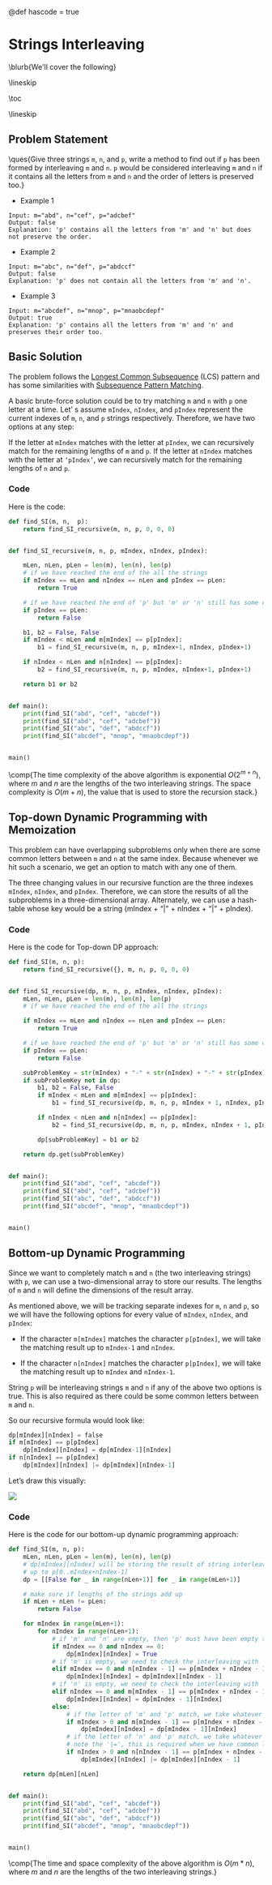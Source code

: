 @def hascode = true

# Strings Interleaving

\blurb{We'll cover the following}

\lineskip

\toc

\lineskip

## Problem Statement

\ques{Give three strings `m`, `n`, and `p`, write a method to find out if `p` has been formed by interleaving `m` and `n`. `p` would be considered interleaving `m` and `n` if it contains all the letters from `m` and `n` and the order of letters is preserved too.}

* Example 1

```Plaintext
Input: m="abd", n="cef", p="adcbef"
Output: false
Explanation: 'p' contains all the letters from 'm' and 'n' but does not preserve the order. 
```

* Example 2

```Plaintext
Input: m="abc", n="def", p="abdccf"
Output: false
Explanation: 'p' does not contain all the letters from 'm' and 'n'. 
```

* Example 3

```Plaintext
Input: m="abcdef", n="mnop", p="mnaobcdepf"
Output: true
Explanation: 'p' contains all the letters from 'm' and 'n' and preserves their order too. 
```


## Basic Solution

The problem follows the [Longest Common Subsequence](/longest-common-substring/longest-common-subsequence/) (LCS) pattern and has some similarities with [Subsequence Pattern Matching](/longest-common-substring/subsequence-pattern-matching/).

A basic brute-force solution could be to try matching `m` and `n` with `p` one letter at a time. Let’ s assume `mIndex`, `nIndex`, and `pIndex` represent the current indexes of `m`, `n`, and `p` strings respectively. Therefore, we have two options at any step:

If the letter at `mIndex` matches with the letter at `pIndex`, we can recursively match for the remaining lengths of `m` and `p`.
If the letter at `nIndex` matches with the letter at `‘pIndex’`, we can recursively match for the remaining lengths of `n` and `p`.


### Code

Here is the code:

```python
def find_SI(m, n,  p):
    return find_SI_recursive(m, n, p, 0, 0, 0)


def find_SI_recursive(m, n, p, mIndex, nIndex, pIndex):

    mLen, nLen, pLen = len(m), len(n), len(p)
    # if we have reached the end of the all the strings
    if mIndex == mLen and nIndex == nLen and pIndex == pLen:
        return True

    # if we have reached the end of 'p' but 'm' or 'n' still has some characters left
    if pIndex == pLen:
        return False

    b1, b2 = False, False
    if mIndex < mLen and m[mIndex] == p[pIndex]:
        b1 = find_SI_recursive(m, n, p, mIndex+1, nIndex, pIndex+1)

    if nIndex < nLen and n[nIndex] == p[pIndex]:
        b2 = find_SI_recursive(m, n, p, mIndex, nIndex+1, pIndex+1)

    return b1 or b2


def main():
    print(find_SI("abd", "cef", "abcdef"))
    print(find_SI("abd", "cef", "adcbef"))
    print(find_SI("abc", "def", "abdccf"))
    print(find_SI("abcdef", "mnop", "mnaobcdepf"))


main()
```

\comp{The time complexity of the above algorithm is exponential $O(2^{m+n})$, where $m$ and $n$ are the lengths of the two interleaving strings. The space complexity is $O(m+n)$, the value that is used to store the recursion stack.}

## Top-down Dynamic Programming with Memoization

This problem can have overlapping subproblems only when there are some common letters between `m` and `n` at the same index. Because whenever we hit such a scenario, we get an option to match with any one of them.

The three changing values in our recursive function are the three indexes `mIndex`, `nIndex`, and `pIndex`. Therefore, we can store the results of all the subproblems in a three-dimensional array. Alternately, we can use a hash-table whose key would be a string (mIndex + “|” + nIndex + “|” + pIndex).

### Code

Here is the code for Top-down DP approach:

```python
def find_SI(m, n, p):
    return find_SI_recursive({}, m, n, p, 0, 0, 0)


def find_SI_recursive(dp, m, n, p, mIndex, nIndex, pIndex):
    mLen, nLen, pLen = len(m), len(n), len(p)
    # if we have reached the end of the all the strings

    if mIndex == mLen and nIndex == nLen and pIndex == pLen:
        return True

    # if we have reached the end of 'p' but 'm' or 'n' still has some characters left
    if pIndex == pLen:
        return False

    subProblemKey = str(mIndex) + "-" + str(nIndex) + "-" + str(pIndex)
    if subProblemKey not in dp:
        b1, b2 = False, False
        if mIndex < mLen and m[mIndex] == p[pIndex]:
            b1 = find_SI_recursive(dp, m, n, p, mIndex + 1, nIndex, pIndex + 1)

        if nIndex < nLen and n[nIndex] == p[pIndex]:
            b2 = find_SI_recursive(dp, m, n, p, mIndex, nIndex + 1, pIndex + 1)

        dp[subProblemKey] = b1 or b2

    return dp.get(subProblemKey)


def main():
    print(find_SI("abd", "cef", "abcdef"))
    print(find_SI("abd", "cef", "adcbef"))
    print(find_SI("abc", "def", "abdccf"))
    print(find_SI("abcdef", "mnop", "mnaobcdepf"))


main()
```

## Bottom-up Dynamic Programming

Since we want to completely match `m` and `n` (the two interleaving strings) with `p`, we can use a two-dimensional array to store our results. The lengths of `m` and `n` will define the dimensions of the result array.

As mentioned above, we will be tracking separate indexes for `m`, `n` and `p`, so we will have the following options for every value of `mIndex`, `nIndex`, and `pIndex`:

* If the character `m[mIndex]` matches the character `p[pIndex]`, we will take the matching result up to `mIndex-1` and `nIndex`.

* If the character `n[nIndex]` matches the character `p[pIndex]`, we will take the matching result up to `mIndex` and `nIndex-1`.

String `p` will be interleaving strings `m` and `n` if any of the above two options is true. This is also required as there could be some common letters between `m` and `n`.

So our recursive formula would look like:

```python
dp[mIndex][nIndex] = false
if m[mIndex] == p[pIndex] 
    dp[mIndex][nIndex] = dp[mIndex-1][nIndex]
if n[nIndex] == p[pIndex] 
    dp[mIndex][nIndex] |= dp[mIndex][nIndex-1]
```

Let’s draw this visually:

![](/assets/img/longest-common-substring/5.7.png)

### Code

Here is the code for our bottom-up dynamic programming approach:

```python
def find_SI(m, n, p):
    mLen, nLen, pLen = len(m), len(n), len(p)
    # dp[mIndex][nIndex] will be storing the result of string interleaving
    # up to p[0..mIndex+nIndex-1]
    dp = [[False for _ in range(nLen+1)] for _ in range(mLen+1)]

    # make sure if lengths of the strings add up
    if mLen + nLen != pLen:
        return False

    for mIndex in range(mLen+1):
        for nIndex in range(nLen+1):
            # if 'm' and 'n' are empty, then 'p' must have been empty too.
            if mIndex == 0 and nIndex == 0:
                dp[mIndex][nIndex] = True
            # if 'm' is empty, we need to check the interleaving with 'n' only
            elif mIndex == 0 and n[nIndex - 1] == p[mIndex + nIndex - 1]:
                dp[mIndex][nIndex] = dp[mIndex][nIndex - 1]
            # if 'n' is empty, we need to check the interleaving with 'm' only
            elif nIndex == 0 and m[mIndex - 1] == p[mIndex + nIndex - 1]:
                dp[mIndex][nIndex] = dp[mIndex - 1][nIndex]
            else:
                # if the letter of 'm' and 'p' match, we take whatever is matched till mIndex-1
                if mIndex > 0 and m[mIndex - 1] == p[mIndex + nIndex - 1]:
                    dp[mIndex][nIndex] = dp[mIndex - 1][nIndex]
                # if the letter of 'n' and 'p' match, we take whatever is matched till nIndex-1 too
                # note the '|=', this is required when we have common letters
                if nIndex > 0 and n[nIndex - 1] == p[mIndex + nIndex - 1]:
                    dp[mIndex][nIndex] |= dp[mIndex][nIndex - 1]

    return dp[mLen][nLen]


def main():
    print(find_SI("abd", "cef", "abcdef"))
    print(find_SI("abd", "cef", "adcbef"))
    print(find_SI("abc", "def", "abdccf"))
    print(find_SI("abcdef", "mnop", "mnaobcdepf"))


main()
```
\comp{The time and space complexity of the above algorithm is $O(m*n)$, where $m$ and $n$ are the lengths of the two interleaving strings.}